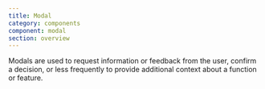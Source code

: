 ```yaml
---
title: Modal
category: components
component: modal
section: overview
---
```


Modals are used to request information or feedback from the user, confirm a decision, or less frequently to provide additional context about a function or feature.